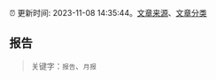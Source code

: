 :alarm_clock: 更新时间: 2023-11-08 14:35:44。[文章来源](/README.md)、[文章分类](/TAGS.md)

## 报告


> 关键字：`报告`、`月报`



